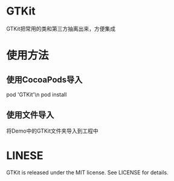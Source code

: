 # GTKit
GTKit把常用的类和第三方抽离出来，方便集成

# 使用方法
## 使用CocoaPods导入
pod 'GTKit'\n
pod install

## 使用文件导入
将Demo中的GTKit文件夹导入到工程中

# LINESE
GTKit is released under the MIT license. See LICENSE for details.
